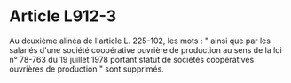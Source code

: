 # Article L912-3

Au deuxième alinéa de l'article L. 225-102, les mots : " ainsi que par les salariés d'une société coopérative ouvrière de production au sens de la loi n° 78-763 du 19 juillet 1978 portant statut de sociétés coopératives ouvrières de production " sont supprimés.